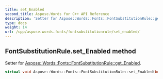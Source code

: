 ```yaml
---
title: set_Enabled
second_title: Aspose.Words for C++ API Reference
description: 'Setter for Aspose::Words::Fonts::FontSubstitutionRule::get_Enabled.'
type: docs
weight: 14
url: /cpp/aspose.words.fonts/fontsubstitutionrule/set_enabled/
---
```

## FontSubstitutionRule.set_Enabled method


Setter for [Aspose::Words::Fonts::FontSubstitutionRule::get_Enabled](../get_enabled/).

```cpp
virtual void Aspose::Words::Fonts::FontSubstitutionRule::set_Enabled(bool value)
```


